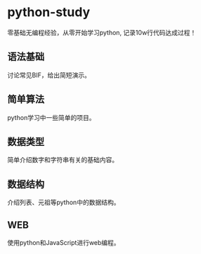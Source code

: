 # python-study

零基础无编程经验，从零开始学习python, 记录10w行代码达成过程！

## 语法基础

讨论常见BIF，给出简短演示。

## 简单算法

python学习中一些简单的项目。

## 数据类型

简单介绍数字和字符串有关的基础内容。

## 数据结构

介绍列表、元祖等python中的数据结构。

## WEB

使用python和JavaScript进行web编程。